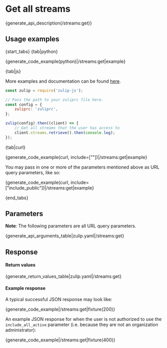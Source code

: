 # Get all streams

{generate_api_description(/streams:get)}

## Usage examples

{start_tabs}
{tab|python}

{generate_code_example(python)|/streams:get|example}

{tab|js}

More examples and documentation can be found [here](https://github.com/zulip/zulip-js).
```js
const zulip = require('zulip-js');

// Pass the path to your zuliprc file here.
const config = {
    zuliprc: 'zuliprc',
};

zulip(config).then((client) => {
    // Get all streams that the user has access to
    client.streams.retrieve().then(console.log);
});

```

{tab|curl}

{generate_code_example(curl, include=[""])|/streams:get|example}

You may pass in one or more of the parameters mentioned above
as URL query parameters, like so:

{generate_code_example(curl, include=["include_public"])|/streams:get|example}

{end_tabs}

## Parameters

**Note**: The following parameters are all URL query parameters.

{generate_api_arguments_table|zulip.yaml|/streams:get}

## Response

#### Return values

{generate_return_values_table|zulip.yaml|/streams:get}

#### Example response

A typical successful JSON response may look like:

{generate_code_example|/streams:get|fixture(200)}

An example JSON response for when the user is not authorized to use the
`include_all_active` parameter (i.e. because they are not an organization
administrator):

{generate_code_example|/streams:get|fixture(400)}

